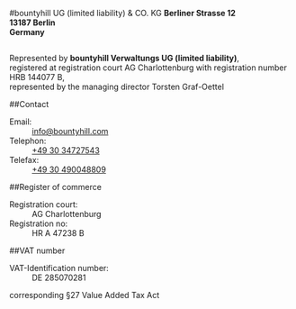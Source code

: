 #bountyhill UG (limited liability) & CO. KG
**Berliner Strasse 12**  
**13187 Berlin**  
**Germany**  

## 

Represented by **bountyhill Verwaltungs UG (limited liability)**,  
registered at registration court AG Charlottenburg with registration number HRB 144077 B,  
represented by the managing director Torsten Graf-Oettel

##Contact
<dl class="contact">
  <dt>Email:</dt>
  <dd><a href="mailto:info@bountyhill.com">info@bountyhill.com</a></dd>
  <dt>Telephon:</dt>
  <dd><a href="callto:+493034727543">+49 30 34727543</a></dd>
  <dt>Telefax:</dt>
  <dd><a href="callto:+493034727543">+49 30 490048809</a></dd>
</dl>

##Register of commerce
<dl class="court">
  <dt>Registration court:</dt>
  <dd>AG Charlottenburg</dd>
  <dt>Registration no:</dt>
  <dd>HR A 47238 B </dd>
</dl>

##VAT number
<dl class="vat">
  <dt>VAT-Identification number:</dt>
  <dd>DE 285070281</dd>
</dl>
corresponding §27 Value Added Tax Act
